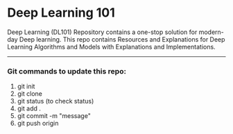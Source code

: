 # Deep Learning 101
Deep Learning (DL101) Repository contains a one-stop solution for modern-day Deep learning. This repo contains Resources and Explanations for Deep Learning Algorithms and Models with Explanations and Implementations.



----------------------------------------------------------------------------------------------------------------------------------
### Git commands to update this repo:
1. git init
2. git clone <url> 
3. git status (to check status)
4. git add .
5. git commit -m "message"
6. git push origin <main>
